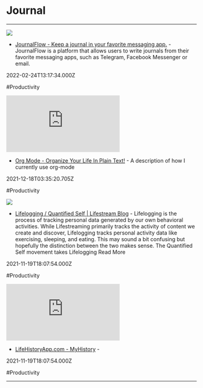 # Journal

---

![](https://rdl.ink/render/https%3A%2F%2Fwww.journalflow.com%2F%23features)

- [JournalFlow - Keep a journal in your favorite messaging app.](https://www.journalflow.com/#features) - JournalFlow is a platform that allows users to write journals from their favorite messaging apps, such as Telegram, Facebook Messenger or email.

2022-02-24T13:17:34.000Z

#Productivity

![](https://rdl.ink/render/http%3A%2F%2Fdoc.norang.ca%2Forg-mode.html)

- [Org Mode - Organize Your Life In Plain Text!](http://doc.norang.ca/org-mode.html) - A description of how I currently use org-mode

2021-12-18T03:35:20.705Z

#Productivity

![](https://rdl.ink/render/http%3A%2F%2Flifestreamblog.com%2Flifelogging)

- [Lifelogging / Quantified Self | Lifestream Blog](http://lifestreamblog.com/lifelogging) - Lifelogging is the process of tracking personal data generated by our own behavioral activities. While Lifestreaming primarily tracks the activity of content we create and discover, Lifelogging tracks personal activity data like exercising, sleeping, and eating. This may sound a bit confusing but hopefully the distinction between the two makes sense. The Quantified Self movement takes  Lifelogging Read More

2021-11-19T18:07:54.000Z

#Productivity

![](https://rdl.ink/render/http%3A%2F%2Fwww.lifehistoryapp.com%2Fmyhistory.html)

- [LifeHistoryApp.com - MyHistory](http://www.lifehistoryapp.com/myhistory.html) - 

2021-11-19T18:07:54.000Z

#Productivity

---

